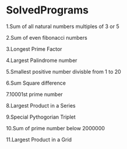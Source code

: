 # SolvedPrograms

1.Sum of all natural numbers multiples of 3 or 5

2.Sum of even fibonacci numbers

3.Longest Prime Factor

4.Largest Palindrome number

5.Smallest positive number divisble from 1 to 20

6.Sum Square difference

7.10001st prime number 

8.Largest Product in a Series

9.Special Pythogorian Triplet

10.Sum of prime number below 2000000

11.Largest Product in a Grid
